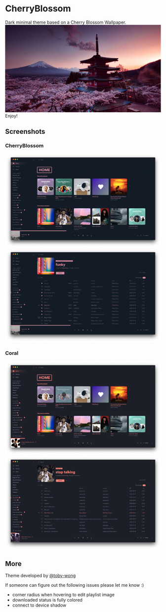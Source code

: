 # CherryBlossom
Dark minimal theme based on a Cherry Blossom Wallpaper.
![Wallpaper](wallpaper.jpg)
Enjoy!

## Screenshots

### CherryBlossom

![Home Page Screenshot](screenshot.png)
![Playlist Screenshot](screenshot1.png)

### Coral

![Home Page Screenshot](screenshotCoral.png)
![Playlist Screenshot](screenshot1Coral.png)

## More
Theme developed by [@toby-wong](github.com/toby-wong)

If someone can figure out the following issues please let me know :)
- corner radius when hovering to edit playlist image
- downloaded status is fully colored
- connect to device shadow
